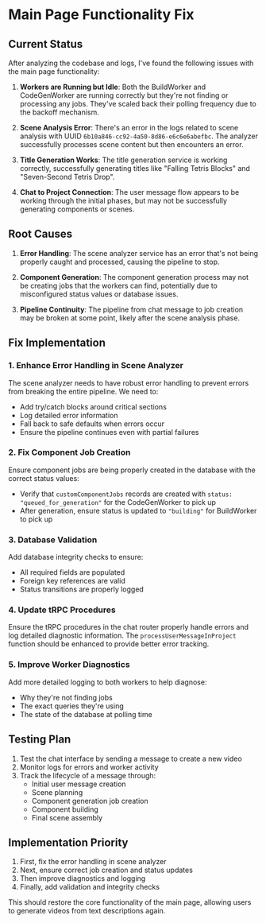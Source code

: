 # Main Page Functionality Fix

## Current Status

After analyzing the codebase and logs, I've found the following issues with the main page functionality:

1. **Workers are Running but Idle**: Both the BuildWorker and CodeGenWorker are running correctly but they're not finding or processing any jobs. They've scaled back their polling frequency due to the backoff mechanism.

2. **Scene Analysis Error**: There's an error in the logs related to scene analysis with UUID `6b10a846-cc92-4a50-8d86-e6c6e6abefbc`. The analyzer successfully processes scene content but then encounters an error.

3. **Title Generation Works**: The title generation service is working correctly, successfully generating titles like "Falling Tetris Blocks" and "Seven-Second Tetris Drop".

4. **Chat to Project Connection**: The user message flow appears to be working through the initial phases, but may not be successfully generating components or scenes.

## Root Causes

1. **Error Handling**: The scene analyzer service has an error that's not being properly caught and processed, causing the pipeline to stop.

2. **Component Generation**: The component generation process may not be creating jobs that the workers can find, potentially due to misconfigured status values or database issues.

3. **Pipeline Continuity**: The pipeline from chat message to job creation may be broken at some point, likely after the scene analysis phase.

## Fix Implementation

### 1. Enhance Error Handling in Scene Analyzer

The scene analyzer needs to have robust error handling to prevent errors from breaking the entire pipeline. We need to:

- Add try/catch blocks around critical sections
- Log detailed error information
- Fall back to safe defaults when errors occur
- Ensure the pipeline continues even with partial failures

### 2. Fix Component Job Creation

Ensure component jobs are being properly created in the database with the correct status values:

- Verify that `customComponentJobs` records are created with `status: "queued_for_generation"` for the CodeGenWorker to pick up
- After generation, ensure status is updated to `"building"` for BuildWorker to pick up

### 3. Database Validation

Add database integrity checks to ensure:

- All required fields are populated
- Foreign key references are valid
- Status transitions are properly logged

### 4. Update tRPC Procedures

Ensure the tRPC procedures in the chat router properly handle errors and log detailed diagnostic information. The `processUserMessageInProject` function should be enhanced to provide better error tracking.

### 5. Improve Worker Diagnostics

Add more detailed logging to both workers to help diagnose:

- Why they're not finding jobs
- The exact queries they're using
- The state of the database at polling time

## Testing Plan

1. Test the chat interface by sending a message to create a new video
2. Monitor logs for errors and worker activity
3. Track the lifecycle of a message through:
   - Initial user message creation
   - Scene planning
   - Component generation job creation
   - Component building
   - Final scene assembly

## Implementation Priority

1. First, fix the error handling in scene analyzer
2. Next, ensure correct job creation and status updates
3. Then improve diagnostics and logging
4. Finally, add validation and integrity checks

This should restore the core functionality of the main page, allowing users to generate videos from text descriptions again. 